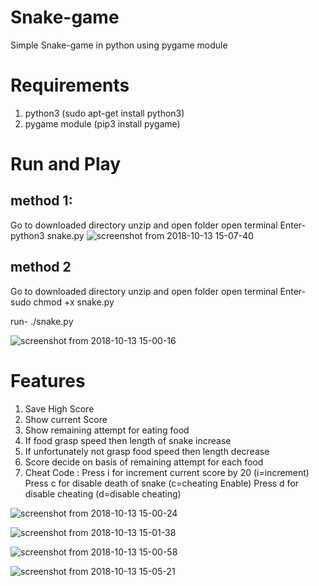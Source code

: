 # Snake-game
Simple Snake-game in python using pygame module 
# Requirements
1. python3 (sudo apt-get install python3)
2. pygame module (pip3 install pygame)

# Run and Play
## method 1:
 Go to downloaded directory unzip and open folder open terminal Enter-
 python3 snake.py
 ![screenshot from 2018-10-13 15-07-40](https://user-images.githubusercontent.com/29729380/46903915-f35df600-cef9-11e8-963d-48b9ffe9d2db.png)
## method 2
 Go to downloaded directory unzip and open folder open terminal Enter-
 sudo chmod +x snake.py
 
 run-
 ./snake.py
 
 ![screenshot from 2018-10-13 15-00-16](https://user-images.githubusercontent.com/29729380/46903910-f1943280-cef9-11e8-99d3-4a7ad6cb64b8.png)
# Features
1. Save High Score
2. Show current Score
3. Show remaining attempt for eating food
4. If food grasp speed then length of snake increase
5. If unfortunately not grasp food speed then length decrease
6. Score decide on basis of remaining attempt for each food
7. Cheat Code :
   Press i for increment current score by 20 (i=increment)
   Press c for disable death of snake        (c=cheating Enable)
   Press d for disable cheating              (d=disable cheating)


![screenshot from 2018-10-13 15-00-24](https://user-images.githubusercontent.com/29729380/46903911-f22cc900-cef9-11e8-8cd3-99ceeca4589e.png)

![screenshot from 2018-10-13 15-01-38](https://user-images.githubusercontent.com/29729380/46903913-f2c55f80-cef9-11e8-83c1-a298d84c71e0.png)

![screenshot from 2018-10-13 15-00-58](https://user-images.githubusercontent.com/29729380/46903912-f2c55f80-cef9-11e8-9f29-8c27e70aa076.png)

![screenshot from 2018-10-13 15-05-21](https://user-images.githubusercontent.com/29729380/46903914-f2c55f80-cef9-11e8-9941-684a4945e746.png)

